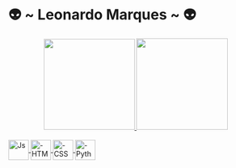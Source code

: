 # 👽 ~ Leonardo Marques ~ 👽

<div align="center">
  <a href="https://github.com/LeonardoMarques7">
  <img height="180em" src="https://github-readme-stats.vercel.app/api?username=LeonardoMarques7&show_icons=true&theme=midnight-purple&include_all_commits=true&count_private=true"/>
  <img height="181em" src="https://github-readme-stats.vercel.app/api/top-langs/?username=LeonardoMarques7&layout=compact&langs_count=7&theme=midnight-purple"/>
</div>
<div style="display: inline_block"><br>
  <img align="center" alt="Js" height="40" width="40" src="https://upload.wikimedia.org/wikipedia/commons/thumb/9/99/Unofficial_JavaScript_logo_2.svg/260px-Unofficial_JavaScript_logo_2.svg.png">
  <img align="center" alt="-HTML" height="40" width="40" src="https://upload.wikimedia.org/wikipedia/commons/thumb/6/61/HTML5_logo_and_wordmark.svg/800px-HTML5_logo_and_wordmark.svg.png">
  <img align="center" alt="-CSS" height="40" width="40" src="https://cdn-icons-png.flaticon.com/512/5968/5968242.png">
  <img align="center" alt="-Python" height="40" width="40" src="https://upload.wikimedia.org/wikipedia/commons/thumb/c/c3/Python-logo-notext.svg/2048px-Python-logo-notext.svg.png">
</div>
